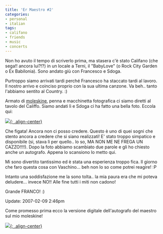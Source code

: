 ```yaml
---
title: 'Er Maestro #2'
categories:
- personal
- italian
tags:
- califano
- friends
- music
- concerts
---
```

Non ho avuto il tempo di scriverlo prima, ma stasera c'è stato Califano (che
sega!! ancora lui?!?) in un locale a Terni, il "BabyLove" (o Rock City Garden
o Ex Babilonia). Sono andato giù con Francesco e Sdoga.
  
Purtroppo siamo arrivati tardi perché Francesco ha staccato tardi al lavoro.
Il nostro arrivo e coinciso proprio con la sua ultima canzone. Va beh.. tanto
l'abbiamo sentito al Country. :)  

Armato di [moleskine](http://it.wikipedia.org/wiki/Moleskine), penna e
macchinetta fotografica ci siamo diretti al tavolo del Califfo. Siamo andati
lì e Sdoga ci ha fatto una bella foto. Eccola qui:
  
[![]({{site.url}}/assets/images/IMG_0433.JPG){: .align-center}]({{site.url}}/assets/images/IMG_0433.JPG)

Che figata! Ancora non ci posso credere. Questo è uno di quei sogni che stento
ancora a credere che si siano realizzati! E' stato troppo simpatico e
disponibile (si, stava lì per quello.. lo so, MA NON ME NE FREGA UN
CAZZO!!!!). Dopo la foto abbiamo scambiato due parole e gli ho chiesto anche
un autografo. Appena lo scansiono lo metto qui.  
  
Mi sono divertito tantissimo ed è stata una esperienza troppo fica. Il giorno
che faro questa cosa con Vaschino... beh non lo so come potrei reagire! :P  
  
Intanto una soddisfazione me la sono tolta.. la mia paura era che mi poteva
deludere... invece NO!! Alle fine tutti i miti non cadono!  
  
Grande FRANCO! :)  
  
Update: 2007-02-09 2:46pm  
  
Come promesso prima ecco la versione digitale dell'autografo del maestro sul
mio moleskine!  

[![]({{site.url}}/assets/images/califano_sign.jpg){: .align-center}]({{site.url}}/assets/images/califano_sign.jpg)

  

